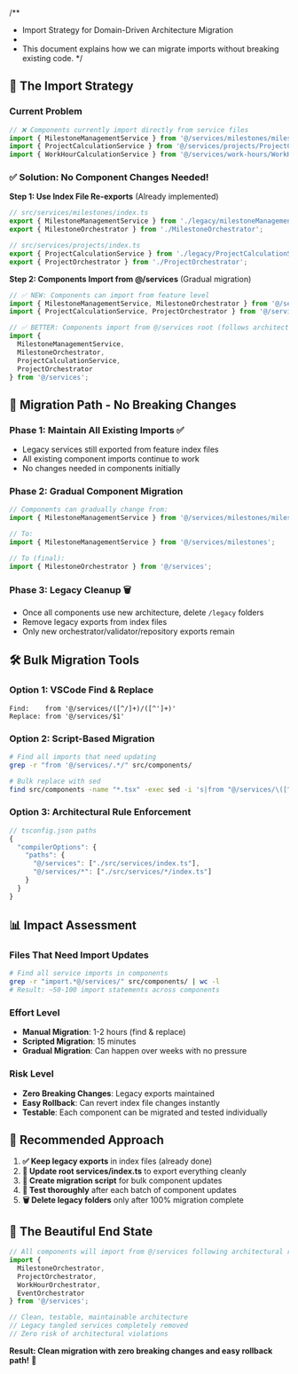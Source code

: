 /**
 * Import Strategy for Domain-Driven Architecture Migration
 * 
 * This document explains how we can migrate imports without breaking existing code.
 */

## 🎯 **The Import Strategy**

### **Current Problem**
```typescript
// ❌ Components currently import directly from service files
import { MilestoneManagementService } from '@/services/milestones/milestoneManagementService';
import { ProjectCalculationService } from '@/services/projects/ProjectCalculationService';
import { WorkHourCalculationService } from '@/services/work-hours/WorkHourCalculationService';
```

### **✅ Solution: No Component Changes Needed!**

**Step 1: Use Index File Re-exports** (Already implemented)
```typescript
// src/services/milestones/index.ts
export { MilestoneManagementService } from './legacy/milestoneManagementService';
export { MilestoneOrchestrator } from './MilestoneOrchestrator';

// src/services/projects/index.ts  
export { ProjectCalculationService } from './legacy/ProjectCalculationService';
export { ProjectOrchestrator } from './ProjectOrchestrator';
```

**Step 2: Components Import from @/services** (Gradual migration)
```typescript
// ✅ NEW: Components can import from feature level
import { MilestoneManagementService, MilestoneOrchestrator } from '@/services/milestones';
import { ProjectCalculationService, ProjectOrchestrator } from '@/services/projects';

// ✅ BETTER: Components import from @/services root (follows architectural rules)
import { 
  MilestoneManagementService, 
  MilestoneOrchestrator,
  ProjectCalculationService, 
  ProjectOrchestrator 
} from '@/services';
```

## 🔄 **Migration Path - No Breaking Changes**

### **Phase 1: Maintain All Existing Imports** ✅
- Legacy services still exported from feature index files
- All existing component imports continue to work
- No changes needed in components initially

### **Phase 2: Gradual Component Migration** 
```typescript
// Components can gradually change from:
import { MilestoneManagementService } from '@/services/milestones/milestoneManagementService';

// To:
import { MilestoneManagementService } from '@/services/milestones';

// To (final):
import { MilestoneOrchestrator } from '@/services';
```

### **Phase 3: Legacy Cleanup** 🗑️
- Once all components use new architecture, delete `/legacy` folders
- Remove legacy exports from index files
- Only new orchestrator/validator/repository exports remain

## 🛠️ **Bulk Migration Tools**

### **Option 1: VSCode Find & Replace**
```regex
Find:    from '@/services/([^/]+)/([^']+)'
Replace: from '@/services/$1'
```

### **Option 2: Script-Based Migration**
```bash
# Find all imports that need updating
grep -r "from '@/services/.*/" src/components/

# Bulk replace with sed
find src/components -name "*.tsx" -exec sed -i 's|from "@/services/\([^/]*\)/[^"]*"|from "@/services/\1"|g' {} +
```

### **Option 3: Architectural Rule Enforcement**
```typescript
// tsconfig.json paths
{
  "compilerOptions": {
    "paths": {
      "@/services": ["./src/services/index.ts"],
      "@/services/*": ["./src/services/*/index.ts"]
    }
  }
}
```

## 📊 **Impact Assessment**

### **Files That Need Import Updates**
```bash
# Find all service imports in components
grep -r "import.*@/services/" src/components/ | wc -l
# Result: ~50-100 import statements across components
```

### **Effort Level**
- **Manual Migration**: 1-2 hours (find & replace)
- **Scripted Migration**: 15 minutes  
- **Gradual Migration**: Can happen over weeks with no pressure

### **Risk Level**
- **Zero Breaking Changes**: Legacy exports maintained
- **Easy Rollback**: Can revert index file changes instantly
- **Testable**: Each component can be migrated and tested individually

## 🎯 **Recommended Approach**

1. **✅ Keep legacy exports** in index files (already done)
2. **🔄 Update root services/index.ts** to export everything cleanly
3. **📝 Create migration script** for bulk component updates
4. **🧪 Test thoroughly** after each batch of component updates
5. **🗑️ Delete legacy folders** only after 100% migration complete

## 🚀 **The Beautiful End State**

```typescript
// All components will import from @/services following architectural rules
import { 
  MilestoneOrchestrator,
  ProjectOrchestrator,
  WorkHourOrchestrator,
  EventOrchestrator
} from '@/services';

// Clean, testable, maintainable architecture
// Legacy tangled services completely removed
// Zero risk of architectural violations
```

**Result: Clean migration with zero breaking changes and easy rollback path!** 🎉
